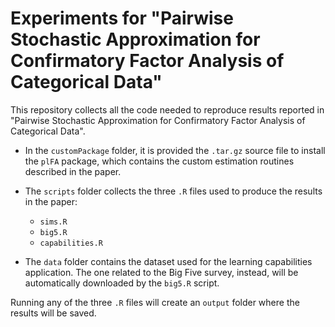 # Experiments for "Pairwise Stochastic Approximation for Confirmatory Factor Analysis of Categorical Data"

This repository collects all the code needed to reproduce results reported in "Pairwise Stochastic Approximation for Confirmatory Factor Analysis of Categorical Data".

- In the `customPackage` folder, it is provided the `.tar.gz` source file to install the `plFA` package, which contains the custom estimation routines described in the paper.


- The `scripts` folder collects the three `.R` files used to produce the results in the paper:
    - `sims.R`
    - `big5.R`
    - `capabilities.R`
    
    
- The `data` folder contains the dataset used for the learning capabilities application. The one related to the Big Five survey, instead, will be automatically downloaded by the `big5.R` script.

Running any of the three `.R` files will create an `output` folder where the results will be saved.
